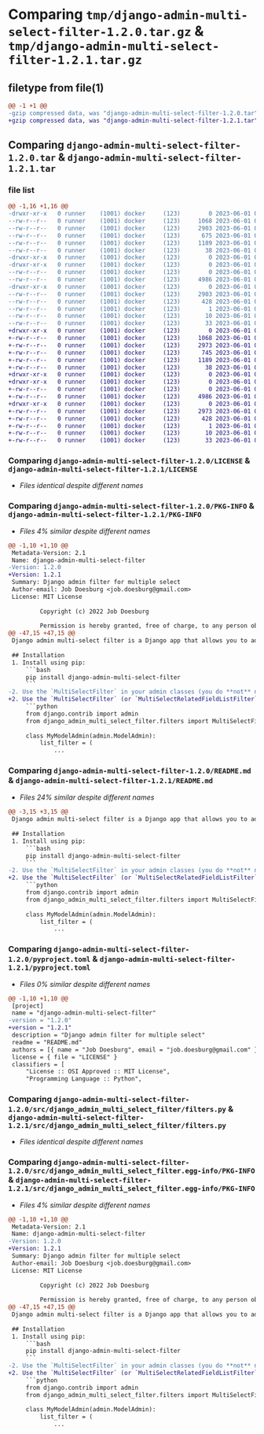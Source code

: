# Comparing `tmp/django-admin-multi-select-filter-1.2.0.tar.gz` & `tmp/django-admin-multi-select-filter-1.2.1.tar.gz`

## filetype from file(1)

```diff
@@ -1 +1 @@
-gzip compressed data, was "django-admin-multi-select-filter-1.2.0.tar", last modified: Thu Jun  1 09:21:49 2023, max compression
+gzip compressed data, was "django-admin-multi-select-filter-1.2.1.tar", last modified: Thu Jun  1 09:24:05 2023, max compression
```

## Comparing `django-admin-multi-select-filter-1.2.0.tar` & `django-admin-multi-select-filter-1.2.1.tar`

### file list

```diff
@@ -1,16 +1,16 @@
-drwxr-xr-x   0 runner    (1001) docker     (123)        0 2023-06-01 09:21:49.963283 django-admin-multi-select-filter-1.2.0/
--rw-r--r--   0 runner    (1001) docker     (123)     1068 2023-06-01 09:21:35.000000 django-admin-multi-select-filter-1.2.0/LICENSE
--rw-r--r--   0 runner    (1001) docker     (123)     2903 2023-06-01 09:21:49.963283 django-admin-multi-select-filter-1.2.0/PKG-INFO
--rw-r--r--   0 runner    (1001) docker     (123)      675 2023-06-01 09:21:35.000000 django-admin-multi-select-filter-1.2.0/README.md
--rw-r--r--   0 runner    (1001) docker     (123)     1189 2023-06-01 09:21:35.000000 django-admin-multi-select-filter-1.2.0/pyproject.toml
--rw-r--r--   0 runner    (1001) docker     (123)       38 2023-06-01 09:21:49.963283 django-admin-multi-select-filter-1.2.0/setup.cfg
-drwxr-xr-x   0 runner    (1001) docker     (123)        0 2023-06-01 09:21:49.963283 django-admin-multi-select-filter-1.2.0/src/
-drwxr-xr-x   0 runner    (1001) docker     (123)        0 2023-06-01 09:21:49.963283 django-admin-multi-select-filter-1.2.0/src/django_admin_multi_select_filter/
--rw-r--r--   0 runner    (1001) docker     (123)        0 2023-06-01 09:21:35.000000 django-admin-multi-select-filter-1.2.0/src/django_admin_multi_select_filter/__init__.py
--rw-r--r--   0 runner    (1001) docker     (123)     4986 2023-06-01 09:21:35.000000 django-admin-multi-select-filter-1.2.0/src/django_admin_multi_select_filter/filters.py
-drwxr-xr-x   0 runner    (1001) docker     (123)        0 2023-06-01 09:21:49.963283 django-admin-multi-select-filter-1.2.0/src/django_admin_multi_select_filter.egg-info/
--rw-r--r--   0 runner    (1001) docker     (123)     2903 2023-06-01 09:21:49.000000 django-admin-multi-select-filter-1.2.0/src/django_admin_multi_select_filter.egg-info/PKG-INFO
--rw-r--r--   0 runner    (1001) docker     (123)      428 2023-06-01 09:21:49.000000 django-admin-multi-select-filter-1.2.0/src/django_admin_multi_select_filter.egg-info/SOURCES.txt
--rw-r--r--   0 runner    (1001) docker     (123)        1 2023-06-01 09:21:49.000000 django-admin-multi-select-filter-1.2.0/src/django_admin_multi_select_filter.egg-info/dependency_links.txt
--rw-r--r--   0 runner    (1001) docker     (123)       10 2023-06-01 09:21:49.000000 django-admin-multi-select-filter-1.2.0/src/django_admin_multi_select_filter.egg-info/requires.txt
--rw-r--r--   0 runner    (1001) docker     (123)       33 2023-06-01 09:21:49.000000 django-admin-multi-select-filter-1.2.0/src/django_admin_multi_select_filter.egg-info/top_level.txt
+drwxr-xr-x   0 runner    (1001) docker     (123)        0 2023-06-01 09:24:05.399124 django-admin-multi-select-filter-1.2.1/
+-rw-r--r--   0 runner    (1001) docker     (123)     1068 2023-06-01 09:23:53.000000 django-admin-multi-select-filter-1.2.1/LICENSE
+-rw-r--r--   0 runner    (1001) docker     (123)     2973 2023-06-01 09:24:05.399124 django-admin-multi-select-filter-1.2.1/PKG-INFO
+-rw-r--r--   0 runner    (1001) docker     (123)      745 2023-06-01 09:23:53.000000 django-admin-multi-select-filter-1.2.1/README.md
+-rw-r--r--   0 runner    (1001) docker     (123)     1189 2023-06-01 09:23:53.000000 django-admin-multi-select-filter-1.2.1/pyproject.toml
+-rw-r--r--   0 runner    (1001) docker     (123)       38 2023-06-01 09:24:05.399124 django-admin-multi-select-filter-1.2.1/setup.cfg
+drwxr-xr-x   0 runner    (1001) docker     (123)        0 2023-06-01 09:24:05.395124 django-admin-multi-select-filter-1.2.1/src/
+drwxr-xr-x   0 runner    (1001) docker     (123)        0 2023-06-01 09:24:05.399124 django-admin-multi-select-filter-1.2.1/src/django_admin_multi_select_filter/
+-rw-r--r--   0 runner    (1001) docker     (123)        0 2023-06-01 09:23:53.000000 django-admin-multi-select-filter-1.2.1/src/django_admin_multi_select_filter/__init__.py
+-rw-r--r--   0 runner    (1001) docker     (123)     4986 2023-06-01 09:23:53.000000 django-admin-multi-select-filter-1.2.1/src/django_admin_multi_select_filter/filters.py
+drwxr-xr-x   0 runner    (1001) docker     (123)        0 2023-06-01 09:24:05.399124 django-admin-multi-select-filter-1.2.1/src/django_admin_multi_select_filter.egg-info/
+-rw-r--r--   0 runner    (1001) docker     (123)     2973 2023-06-01 09:24:05.000000 django-admin-multi-select-filter-1.2.1/src/django_admin_multi_select_filter.egg-info/PKG-INFO
+-rw-r--r--   0 runner    (1001) docker     (123)      428 2023-06-01 09:24:05.000000 django-admin-multi-select-filter-1.2.1/src/django_admin_multi_select_filter.egg-info/SOURCES.txt
+-rw-r--r--   0 runner    (1001) docker     (123)        1 2023-06-01 09:24:05.000000 django-admin-multi-select-filter-1.2.1/src/django_admin_multi_select_filter.egg-info/dependency_links.txt
+-rw-r--r--   0 runner    (1001) docker     (123)       10 2023-06-01 09:24:05.000000 django-admin-multi-select-filter-1.2.1/src/django_admin_multi_select_filter.egg-info/requires.txt
+-rw-r--r--   0 runner    (1001) docker     (123)       33 2023-06-01 09:24:05.000000 django-admin-multi-select-filter-1.2.1/src/django_admin_multi_select_filter.egg-info/top_level.txt
```

### Comparing `django-admin-multi-select-filter-1.2.0/LICENSE` & `django-admin-multi-select-filter-1.2.1/LICENSE`

 * *Files identical despite different names*

### Comparing `django-admin-multi-select-filter-1.2.0/PKG-INFO` & `django-admin-multi-select-filter-1.2.1/PKG-INFO`

 * *Files 4% similar despite different names*

```diff
@@ -1,10 +1,10 @@
 Metadata-Version: 2.1
 Name: django-admin-multi-select-filter
-Version: 1.2.0
+Version: 1.2.1
 Summary: Django admin filter for multiple select
 Author-email: Job Doesburg <job.doesburg@gmail.com>
 License: MIT License
         
         Copyright (c) 2022 Job Doesburg
         
         Permission is hereby granted, free of charge, to any person obtaining a copy
@@ -47,15 +47,15 @@
 Django admin multi-select filter is a Django app that allows you to add a multi-select filter to the Django admin.
 
 ## Installation
 1. Install using pip:
     ```bash
     pip install django-admin-multi-select-filter
     ```
-2. Use the `MultiSelectFilter` in your admin classes (you do **not** need to add the app to `INSTALLED_APPS`):
+2. Use the `MultiSelectFilter` (or `MultiSelectRelatedFieldListFilter` when using on related fields) in your admin classes (you do **not** need to add the app to `INSTALLED_APPS`):
     ```python
     from django.contrib import admin
     from django_admin_multi_select_filter.filters import MultiSelectFieldListFilter
 
     class MyModelAdmin(admin.ModelAdmin):
         list_filter = (
             ...
```

### Comparing `django-admin-multi-select-filter-1.2.0/README.md` & `django-admin-multi-select-filter-1.2.1/README.md`

 * *Files 24% similar despite different names*

```diff
@@ -3,15 +3,15 @@
 Django admin multi-select filter is a Django app that allows you to add a multi-select filter to the Django admin.
 
 ## Installation
 1. Install using pip:
     ```bash
     pip install django-admin-multi-select-filter
     ```
-2. Use the `MultiSelectFilter` in your admin classes (you do **not** need to add the app to `INSTALLED_APPS`):
+2. Use the `MultiSelectFilter` (or `MultiSelectRelatedFieldListFilter` when using on related fields) in your admin classes (you do **not** need to add the app to `INSTALLED_APPS`):
     ```python
     from django.contrib import admin
     from django_admin_multi_select_filter.filters import MultiSelectFieldListFilter
 
     class MyModelAdmin(admin.ModelAdmin):
         list_filter = (
             ...
```

### Comparing `django-admin-multi-select-filter-1.2.0/pyproject.toml` & `django-admin-multi-select-filter-1.2.1/pyproject.toml`

 * *Files 0% similar despite different names*

```diff
@@ -1,10 +1,10 @@
 [project]
 name = "django-admin-multi-select-filter"
-version = "1.2.0"
+version = "1.2.1"
 description = "Django admin filter for multiple select"
 readme = "README.md"
 authors = [{ name = "Job Doesburg", email = "job.doesburg@gmail.com" }]
 license = { file = "LICENSE" }
 classifiers = [
     "License :: OSI Approved :: MIT License",
     "Programming Language :: Python",
```

### Comparing `django-admin-multi-select-filter-1.2.0/src/django_admin_multi_select_filter/filters.py` & `django-admin-multi-select-filter-1.2.1/src/django_admin_multi_select_filter/filters.py`

 * *Files identical despite different names*

### Comparing `django-admin-multi-select-filter-1.2.0/src/django_admin_multi_select_filter.egg-info/PKG-INFO` & `django-admin-multi-select-filter-1.2.1/src/django_admin_multi_select_filter.egg-info/PKG-INFO`

 * *Files 4% similar despite different names*

```diff
@@ -1,10 +1,10 @@
 Metadata-Version: 2.1
 Name: django-admin-multi-select-filter
-Version: 1.2.0
+Version: 1.2.1
 Summary: Django admin filter for multiple select
 Author-email: Job Doesburg <job.doesburg@gmail.com>
 License: MIT License
         
         Copyright (c) 2022 Job Doesburg
         
         Permission is hereby granted, free of charge, to any person obtaining a copy
@@ -47,15 +47,15 @@
 Django admin multi-select filter is a Django app that allows you to add a multi-select filter to the Django admin.
 
 ## Installation
 1. Install using pip:
     ```bash
     pip install django-admin-multi-select-filter
     ```
-2. Use the `MultiSelectFilter` in your admin classes (you do **not** need to add the app to `INSTALLED_APPS`):
+2. Use the `MultiSelectFilter` (or `MultiSelectRelatedFieldListFilter` when using on related fields) in your admin classes (you do **not** need to add the app to `INSTALLED_APPS`):
     ```python
     from django.contrib import admin
     from django_admin_multi_select_filter.filters import MultiSelectFieldListFilter
 
     class MyModelAdmin(admin.ModelAdmin):
         list_filter = (
             ...
```

